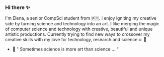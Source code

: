 ### Hi there ✨

I'm Elena, a senior CompSci student from 🇵🇾. I enjoy igniting my creative side by turning science and technology into an art. I like merging the magic of computer science and technology with creative, beautiful and unique artistic productions. Currently trying to find new ways to crossover my creative skills  with my love for technology, research and science c: 🤟

- 🔭 " Sometimes science is more art than science ... "



<!--
**elenazavala/elenazavala** is a ✨ _special_ ✨ repository because its `README.md` (this file) appears on your GitHub profile.
I think that art is an essential investment in STEM and innovation, and I have always had a passion/interest for creative practices such as the film and video game industry, digital art, paintings, dance, music and architecture. 
Here are some ideas to get you started:

- 🔭 I’m currently working on ...
- 🌱 I’m currently learning ...
- 👯 I’m looking to collaborate on ...
- 🤔 I’m looking for help with ...
- 💬 Ask me about ...
- 📫 How to reach me: ...
- 😄 Pronouns: ...
- ⚡ Fun fact: ...
-->

